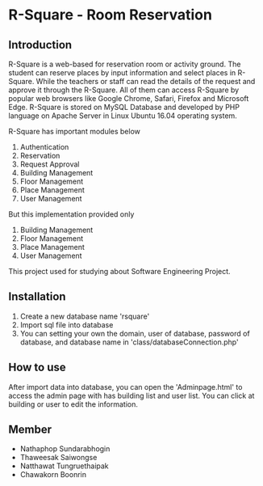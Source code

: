 # R-Square - Room Reservation
## Introduction
R-Square is a web-based for reservation room or activity ground. The student can reserve places by input information and select places in R-Square. While the teachers or staff can read the details of the request and approve it through the R-Square. All of them can access R-Square by popular web browsers like Google Chrome, Safari, Firefox and Microsoft Edge. R-Square is stored on MySQL Database and developed by PHP language on Apache Server in Linux Ubuntu 16.04 operating system.

R-Square has important modules below

1) Authentication
2) Reservation
3) Request Approval
4) Building Management
5) Floor Management
6) Place Management
7) User Management

But this implementation provided only

1) Building Management
2) Floor Management
3) Place Management
4) User Management

This project used for studying about Software Engineering Project.

## Installation
1) Create a new database name 'rsquare'
2) Import sql file into database
3) You can setting your own the domain, user of database, password of database, and database name in 'class/databaseConnection.php'

## How to use
After import data into database, you can open the 'Adminpage.html' to access the admin page with has building list and user list. You can click at building or user to edit the information.

## Member
- Nathaphop Sundarabhogin
- Thaweesak Saiwongse
- Natthawat Tungruethaipak
- Chawakorn Boonrin
